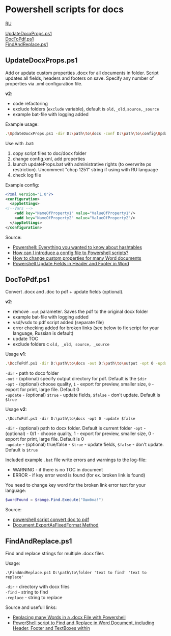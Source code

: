 # Powershell scripts for docs

[RU](README_RU.md#powershell-scripts-for-docs)

[UpdateDocxProps.ps1](#updatedocxpropsps1)  
[DocToPdf.ps1](#doctopdfps1)  
[FindAndReplace.ps1](#findandreplaceps1)

## UpdateDocxProps.ps1

Add or update custom properties .docx for all documents in folder. Script updates all fields, headers and footers on save. Specify any number of properties via .xml configuration file.

**v2**: 

* code refactoring
* exclude folders (`exclude` variable), default is `old,_old,source,_source`
* example bat-file with logging added

Example usage:
```bash
.\UpdateDocxProps.ps1 -dir D:\path\to\docs -conf D:\path\to\config\UpdateDocxPropsConfig.xml
```

Use with .bat:
1. copy script files to doc/docx folder
2. change config.xml, add properties
3. launch updateProps.bat with administrative rights (to overwrite ps restriction). Uncomment "chcp 1251" string if using with RU language
4. check log file

Example config:

```xml
<?xml version="1.0"?>
<configuration>
  <appSettings>
<!--Vars -->
    <add key="NameOfProperty1" value="ValueOfProperty1"/>
	<add key="NameOfProperty2" value="ValueOfProperty2"/>
  </appSettings>
</configuration>
```
Source: 
- [Powershell: Everything you wanted to know about hashtables](https://powershellexplained.com/2016-11-06-powershell-hashtable-everything-you-wanted-to-know-about/)
- [How can I introduce a config file to Powershell scripts?](https://stackoverflow.com/a/13698982)
- [How to change custom properties for many Word documents](https://stackoverflow.com/a/35920682)
- [Powershell Update Fields in Header and Footer in Word](https://stackoverflow.com/questions/24887905/powershell-update-fields-in-header-and-footer-in-word)

## DocToPdf.ps1

Convert .docx and .doc to pdf + update fields (optional).

**v2**:

* remove `-out` parameter. Saves the pdf to the original docx folder
* example bat-file with logging added
* vsd/vsdx to pdf script added (separate file)
* error checking added for broken links (see below to fix script for your language, Russian is default)
* update TOC
* exclude folders с `old, _old, source, _source` 

Usage **v1**:

```bash
.\DocToPdf.ps1 -dir D:\path\to\docs -out D:\path\to\output -opt 0 -update $false
```
`-dir` - path to docx folder  
`-out` - (optional) specify output directory for pdf. Default is the `$dir`  
`-opt` - (optional) choose quality, `1` - export for preview, smaller size, `0` - export for print, large file. Default 0  
`-update` - (optional) `$true` - update fields, `$false` - don't update. Default is `$true`  

Usage **v2**:

```
.\DocToPdf.ps1 -dir D:\path\to\docs -opt 0 -update $false
```

`-dir` - (optional) path to docx folder. Default is current folder
`-opt` - (optional) - 0/1 - choose quality, 1 - export for preview, smaller size, 0 - export for print, large file. Default is 0  
`-update` - (optional) true/false - `$true` - update fields, `$false` - don't update. Default is `$true`  

Included example `.bat` file write errors and warnings to the log-file:

- WARNING - if there is no TOC in document
- ERROR - if key error word is found (for ex. broken link is found)

You need to change key word for the broken link error text for your language:

```powershell
$wordFound = $range.Find.Execute("Ошибка!")
```

Source: 

- [powershell script convert doc to pdf](https://social.technet.microsoft.com/Forums/ie/en-US/445b2429-e33c-4ce0-9d64-dd31422571bf/powershell-script-convert-doc-to-pdf?forum=winserverpowershell)
- [Document.ExportAsFixedFormat Method](https://docs.microsoft.com/en-us/previous-versions/office/developer/office-2007/bb256835(v=office.12))


## FindAndReplace.ps1

Find and replace strings for multiple .docx files

Usage:
```bach
.\FindAndReplace.ps1 D:\path\to\folder 'text to find' 'text to replace'
```
`-dir` - directory with docx files  
`-find` - string to find  
`-replace` - string to replace  

Source and usefull links:
- [Replacing many Words in a .docx File with Powershell](https://stackoverflow.com/questions/40101846/replacing-many-words-in-a-docx-file-with-powershell)
- [PowerShell script to Find and Replace in Word Document, including Header, Footer and TextBoxes within
](https://codereview.stackexchange.com/questions/174455/powershell-script-to-find-and-replace-in-word-document-including-header-footer)
